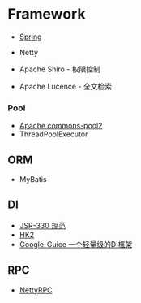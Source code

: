 # Framework

* [Spring](java-framework/Spring/README.md)
* Netty


* Apache Shiro - 权限控制
* Apache Lucence - 全文检索

### Pool
* [Apache commons-pool2](pool/commons-pools.md)
* ThreadPoolExecutor

## ORM
* MyBatis

## DI
* [JSR-330 规范](DI/JSR-330.md)
* [HK2](DI/HK2/README.md)
* [Google-Guice 一个轻量级的DI框架](DI/google-guice/README.md)

## RPC
* [NettyRPC](https://github.com/tang-jie/NettyRPC)